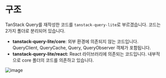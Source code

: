 # 구조

TanStack Query를 재작성한 코드를 `tanstack-query-lite`로 부르겠습니다. 코드는 2가지 폴더로 분리되어 있습니다.

- **tanstack-query-lite/core**: 외부 환경에 의존되지 않는 코드입니다. QueryClient, QueryCache, Query, QueryObserver 객체가 포함됩니다.
- **tanstack-query-lite/react:** React 라이브러리에 의존되는 코드입니다. 내부적으로 core 폴더의 코드를 의존하고 있습니다.

![image](./architecture.png)
